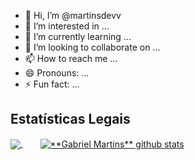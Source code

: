 - 👋 Hi, I’m @martinsdevv
- 👀 I’m interested in ...
- 🌱 I’m currently learning ...
- 💞️ I’m looking to collaborate on ...
- 📫 How to reach me ...
- 😄 Pronouns: ...
- ⚡ Fun fact: ...

<!---
martinsdevv/martinsdevv is a ✨ special ✨ repository because its `README.md` (this file) appears on your GitHub profile.
You can click the Preview link to take a look at your changes.
--->

## **Estatísticas Legais**

<a href="https://github.com/martinsdevv">
  <img align="center" src="https://github-readme-stats.vercel.app/api/top-langs/?username=martinsdevv&theme=tokyonight&custom_title=Principais+Linguagens"/>
</a>
&nbsp;&nbsp;&nbsp;&nbsp;&nbsp;&nbsp;
<a href="https://github.com/martinsdevv">
 <img align="center" src="https://github-readme-stats.vercel.app/api?username=martinsdevv&theme=tokyonight&custom_title=Estatísticas+GitHub" alt="**Gabriel Martins** github stats"/>
</a>
